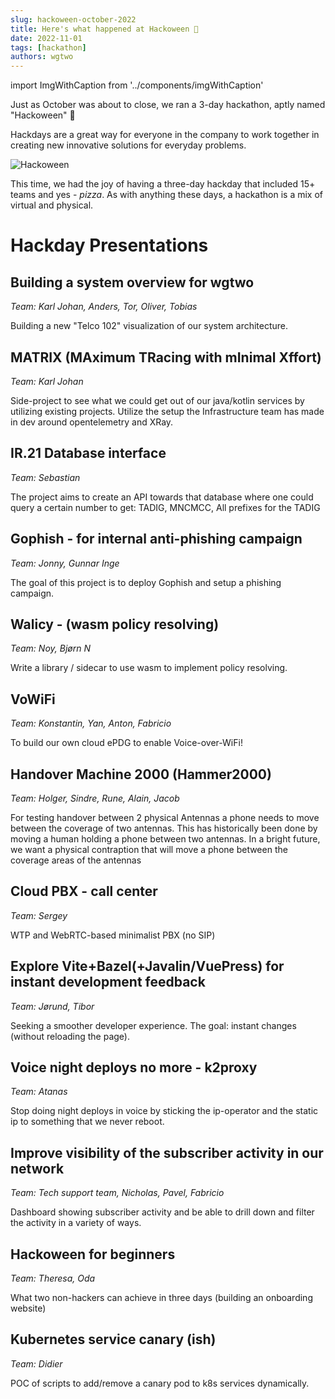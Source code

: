 ```yaml
---
slug: hackoween-october-2022
title: Here's what happened at Hackoween 🎃
date: 2022-11-01
tags: [hackathon]
authors: wgtwo
---
```


import ImgWithCaption from '../components/imgWithCaption'

Just as October was about to close, we ran a 3-day hackathon, aptly named "Hackoween" 🎃

Hackdays are a great way for everyone in the company to work together in creating new innovative solutions for everyday problems.

![Hackoween](./Hackoween.png)

<!--truncate-->

This time, we had the joy of having a three-day hackday that included 15+ teams and yes - *pizza*. As with anything these days, a hackathon is a mix of virtual and physical. 

# Hackday Presentations

## Building a system overview for wgtwo

*Team: Karl Johan, Anders, Tor, Oliver, Tobias*

Building a new "Telco 102" visualization of our system architecture.

## MATRIX (MAximum TRacing with mInimal Xffort)

*Team: Karl Johan*

Side-project to see what we could get out of our java/kotlin services by utilizing existing projects. Utilize the setup the Infrastructure team has made in dev around opentelemetry and XRay. 

## IR.21 Database interface

*Team: Sebastian*

The project aims to create an API towards that database where one could query a certain number to get: TADIG, MNCMCC, All prefixes for the TADIG

## Gophish - for internal anti-phishing campaign

*Team: Jonny, Gunnar Inge*

The goal of this project is to deploy Gophish and setup a phishing campaign. 

## Walicy - (wasm policy resolving)

*Team: Noy, Bjørn N*

Write a library / sidecar to use wasm to implement policy resolving.

## VoWiFi

*Team: Konstantin, Yan, Anton, Fabricio*

To build our own cloud ePDG to enable Voice-over-WiFi!

## Handover Machine 2000 (Hammer2000)

*Team: Holger, Sindre, Rune, Alain, Jacob*

For testing handover between 2 physical Antennas a phone needs to move between the coverage of two antennas. This has historically been done by moving a human holding a phone between two antennas. In a bright future, we want a physical contraption that will move a phone between the coverage areas of the antennas

## Cloud PBX - call center

*Team: Sergey*

WTP and WebRTC-based minimalist PBX (no SIP)

## Explore Vite+Bazel(+Javalin/VuePress) for instant development feedback

*Team: Jørund, Tibor*

Seeking a smoother developer experience. The goal: instant changes (without reloading the page). 

## Voice night deploys no more - k2proxy

*Team: Atanas*

Stop doing night deploys in voice by sticking the ip-operator and the static ip to something that we never reboot.

## Improve visibility of the subscriber activity in our network

*Team: Tech support team, Nicholas, Pavel, Fabricio*

Dashboard showing subscriber activity and be able to drill down and filter the activity in a variety of ways. 

## Hackoween for beginners

*Team: Theresa, Oda*

What two non-hackers can achieve in three days (building an onboarding website)

## Kubernetes service canary (ish)

*Team: Didier*

POC of scripts to add/remove a canary pod to k8s services dynamically.


